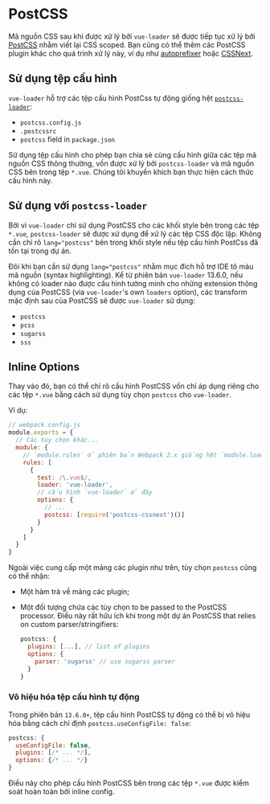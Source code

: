 # PostCSS

Mã nguồn CSS sau khi được xử lý bởi `vue-loader` sẽ được tiếp tục xử lý bởi [PostCSS](https://github.com/postcss/postcss) nhằm viết lại CSS scoped. Bạn cũng có thể thêm các PostCSS plugin khác cho quá trình xử lý này, ví dụ như [autoprefixer](https://github.com/postcss/autoprefixer) hoặc [CSSNext](http://cssnext.io/).

## Sử dụng tệp cấu hình

`vue-loader` hỗ trợ các tệp cấu hình PostCss tự động giống hệt [`postcss-loader`](https://github.com/postcss/postcss-loader#usage):

- `postcss.config.js`
- `.postcssrc`
- `postcss` field in `package.json`

Sử dụng tệp cấu hình cho phép bạn chia sẻ cùng cấu hình giữa các tệp mã nguồn CSS thông thường, vốn được xử lý bởi `postcss-loader` và mã nguồn CSS bên trong tệp `*.vue`. Chúng tôi khuyến khích bạn thực hiện cách thức cấu hình này.

## Sử dụng với `postcss-loader`

Bởi vì `vue-loader` chỉ sử dụng PostCSS cho các khối style bên trong các tệp `*.vue`, `postcss-loader` sẽ được xử dụng để xử lý các tệp CSS độc lập. Không cần chỉ rõ `lang="postcss"` bên trong khối style nếu tệp cấu hình PostCss đã tồn tại trong dự án.

Đôi khi bạn cần sử dụng `lang="postcss"` nhằm mục đích hỗ trợ IDE tô màu mã nguồn (syntax highlighting). Kể từ phiên bản `vue-loader` 13.6.0, nếu không có loader nào được cấu hình tường minh cho những extension thông dụng của PostCSS (via `vue-loader`'s own `loaders` option), các transform mặc định sau của PostCSS sẽ được `vue-loader` sử dụng:

- `postcss`
- `pcss`
- `sugarss`
- `sss`

## Inline Options

Thay vào đó, bạn có thể chỉ rõ cấu hình PostCSS vốn chỉ áp dụng riêng cho các tệp `*.vue` bằng cách sử dụng tùy chọn `postcss` cho `vue-loader`.

Ví dụ:

``` js
// webpack.config.js
module.exports = {
  // Các tùy chọn khác...
  module: {
    // `module.rules` ở phiên bản Webpack 2.x giống hệt `module.loaders` ở phiên bản 1.x
    rules: [
      {
        test: /\.vue$/,
        loader: 'vue-loader',
        // cấu hình `vue-loader` ở đây
        options: {
          // ...
          postcss: [require('postcss-cssnext')()]
        }
      }
    ]
  }
}
```

Ngoài việc cung cấp một mảng các plugin như trên, tùy chọn `postcss` cũng có thể nhận:

- Một hàm trả về mảng các plugin;

- Một đối tượng chứa các tùy chọn to be passed to the PostCSS processor. Điều này rất hữu ích khi trong một dự án PostCSS that relies on custom parser/stringifiers:

  ``` js
  postcss: {
    plugins: [...], // list of plugins
    options: {
      parser: 'sugarss' // use sugarss parser
    }
  }
  ```

### Vô hiệu hóa tệp cấu hình tự động

Trong phiên bản `13.6.0+`, tệp cấu hình PostCSS tự động có thể bị vô hiệu hóa bằng cách chỉ định `postcss.useConfigFile: false`:

``` js
postcss: {
  useConfigFile: false,
  plugins: [/* ... */],
  options: {/* ... */}
}
```

Điều này cho phép cấu hình PostCSS bên trong các tệp `*.vue` được kiểm soát hoàn toàn bởi inline config.
